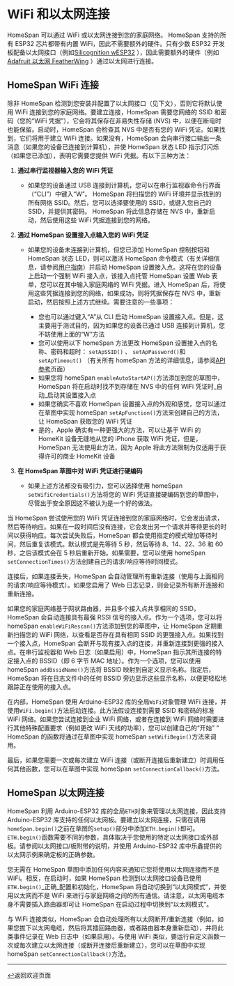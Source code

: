 # WiFi 和以太网连接

HomeSpan 可以通过 WiFi 或以太网连接到您的家庭网络。 HomeSpan 支持的所有 ESP32 芯片都带有内置 WiFi，因此不需要额外的硬件。只有少数 ESP32 开发板配备以太网接口（例如[Silicognition wESP32](https://wesp32.com) ），因此需要额外的硬件（例如[Adafruit 以太网 FeatherWing](https://www.adafruit.com/product/3201) ）通过以太网进行连接。

## HomeSpan WiFi 连接

除非 HomeSpan 检测到您安装并配置了以太网接口（见下文），否则它将默认使用 WiFi 连接到您的家庭网络。要建立连接，HomeSpan 需要您网络的 SSID 和密码（您的“WiFi 凭据”），它会将其保存在非易失性存储 (NVS) 中，以便在断电时也能保留。启动时，HomeSpan 会检查其 NVS 中是否有您的 WiFi 凭证。如果找到，它们将用于建立 WiFi 连接。如果没有，HomeSpan 会向串行接口输出一条消息（如果您的设备已连接到计算机），并使 HomeSpan 状态 LED 指示灯闪烁（如果您已添加），表明它需要您提供 WiFi 凭据。有以下三种方法：

1. **通过串行监视器输入您的 WiFi 凭证**

    * 如果您的设备通过 USB 连接到计算机，您可以在串行监视器命令行界面（“CLI”）中键入“W”。 HomeSpan 将扫描您的 WiFi 环境并显示找到的所有网络 SSID。然后，您可以选择要使用的 SSID，或键入您自己的 SSID，并提供其密码。 HomeSpan 将此信息存储在 NVS 中，重新启动，然后使用这些 WiFi 凭据连接到您的网络。
1. **通过 HomeSpan 设置接入点输入您的 WiFi 凭证**

    * 如果您的设备未连接到计算机，但您已添加 HomeSpan 控制按钮和 HomeSpan 状态 LED，则可以激活 HomeSpan 命令模式（有关详细信息，请参阅[用户指南](UserGuide.md)）并启动 HomeSpan 设置接入点。这将在您的设备上启动一个强制 WiFi 接入点，该接入点托管 HomeSpan 设置 Web 表单，您可以在其中输入家庭网络的 WiFi 凭据。进入 HomeSpan 后，将使用这些凭据连接到您的网络，如果成功，则将凭据保存在 NVS 中，重新启动，然后按照上述方式继续。需要注意的一些事项：

      * 您也可以通过键入“A”从 CLI 启动 HomeSpan 设置接入点。但是，这主要用于测试目的，因为如果您的设备已通过 USB 连接到计算机，您不妨使用上面的“W”方法
      * 您可以使用以下 homeSpan 方法更改 HomeSpan 设置接入点的名称、密码和超时： `setApSSID()` 、 `setApPassword()`和`setApTimeout()` （有关所有 homeSpan 方法的详细信息，请参阅[API 参考](Reference.md)页面）
      * 如果您将 homeSpan `enableAutoStartAP()`方法添加到您的草图中，HomeSpan 将在启动时找不到存储在 NVS 中的任何 WiFi 凭证时_自动_启动其设置接入点
      * 如果您确实不喜欢 HomeSpan 设置接入点的外观和感觉，您可以通过在草图中实现 homeSpan `setApFunction()`方法来创建自己的方法，让 HomeSpan 获取您的 WiFi 凭证
      * 是的，Apple 确实有一种更强大的方法，可以让基于 WiFi 的 HomeKit 设备无缝地从您的 iPhone 获取 WiFi 凭证，但是，HomeSpan 无法使用此方法，因为 Apple 将此方法限制为仅适用于获得许可的商业 HomeKit 设备
      
1. **在 HomeSpan 草图中对 WiFi 凭证进行硬编码**

    * 如果上述方法都没有吸引力，您可以选择使用 homeSpan `setWifiCredentials()`方法将您的 WiFi 凭证直接硬编码到您的草图中，尽管出于安全原因这不被认为是一个好的做法。

当 HomeSpan 尝试使用您的 WiFi 凭证连接到您的家庭网络时，它会发出请求，然后等待响应。如果在一段时间后没有连接，它会发出另一个请求并等待更长的时间以获得响应。每次尝试失败后，HomeSpan 都会使用指定的模式增加等待时间，然后重复该模式。默认模式是先等待 5 秒，然后等待 8、14、22、36 和 60 秒，之后该模式会在 5 秒后重新开始。如果需要，您可以使用 homeSpan `setConnectionTimes()`方法创建自己的请求/响应等待时间模式。

连接后，如果连接丢失，HomeSpan 会自动管理所有重新连接（使用与上面相同的请求/响应等待模式）。如果您启用了 Web 日志记录，则会记录所有断开连接和重新连接。

如果您的家庭网络基于网状路由器，并且多个接入点共享相同的 SSID，HomeSpan 会自动连接具有最强 RSSI 信号的接入点。作为一个选项，您可以将 homeSpan `enableWiFiRescan()`方法添加到您的草图中，让 HomeSpan 定期重新扫描您的 WiFi 网络，以查看是否存在具有相同 SSID 的更强接入点。如果找到一个接入点，HomeSpan 会断开与现有接入点的连接，并重新连接到更强的接入点。在串行监视器和 Web 日志（如果启用）中，HomeSpan 指示其所连接的特定接入点的 BSSID（即 6 字节 MAC 地址）。作为一个选项，您可以使用 homeSpan `addBssidName()`方法将 BSSID 映射到自定义显示名称。指定后，HomeSpan 将在日志文件中的任何 BSSID 旁边显示这些显示名称，以便更轻松地跟踪正在使用的接入点。

在内部，HomeSpan 使用 Arduino-ESP32 库的全局`WiFi`对象管理 WiFi 连接，并使用`WiFi.begin()`方法启动连接。此方法假设连接到需要 SSID 和密码的标准 WiFi 网络。如果您尝试连接到企业 WiFi 网络，或者在连接到 WiFi 网络时需要进行其他特殊配置要求（例如更改 WiFi 天线的功率），您可以创建自己的“开始” " HomeSpan 的函数将通过在草图中实现 homeSpan `setWifiBegin()`方法来调用。

最后，如果您需要一次或每次建立 WiFi 连接（或断开连接后重新建立）时调用任何其他函数，您可以在草图中实现 homeSpan `setConnectionCallback()`方法。

## HomeSpan 以太网连接

HomeSpan 利用 Arduino-ESP32 库的全局`ETH`对象来管理以太网连接，因此支持 Arduino-ESP32 库支持的任何以太网板。要建立以太网连接，只需在调用`homeSpan.begin()`之前在草图的`setup()`部分中添加`ETH.begin()`即可。 `ETH.begin()`函数需要不同的参数，具体取决于您使用的特定以太网接口或外部板。请参阅以太网接口/板附带的说明，并使用 Arduino-ESP32 库中乐鑫提供的以太网示例来确定板的正确参数。

您无需在 HomeSpan 草图中添加任何内容来通知它您将使用以太网连接而不是 WiFi。相反，在启动时，如果 HomeSpan 检测到以太网接口设备已使用`ETH.begin()`_正确_配置和初始化，HomeSpan 将自动切换到“以太网模式”，并使用以太网而不是 WiFi 来进行与家庭网络之间的所有通信。请注意，以太网电缆本身不需要插入路由器即可让 HomeSpan 在启动过程中切换到“以太网模式”。

与 WiFi 连接类似，HomeSpan 会自动处理所有以太网断开/重新连接（例如，如果您拔下以太网电缆，然后将其插回路由器，或者路由器本身重新启动），并将此类事件记录在 Web 日志中（如果启用）。与使用 WiFi 类似，要运行自定义函数一次或每次建立以太网连接（或断开连接后重新建立），您可以在草图中实现 homeSpan `setConnectionCallback()`方法。

---

[↩️](../README.md#resources)返回欢迎页面

